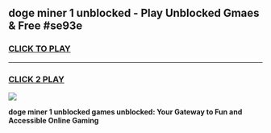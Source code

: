 
## doge miner 1 unblocked - Play Unblocked Gmaes & Free #se93e
<h3>
<a href="https://news.freeplayer.one?title=doge_miner_1_unblocked&ref=24F">CLICK TO PLAY</a></h3>
<hr>

<h3>
<a href="https://news.freeplayer.one?title=doge_miner_1_unblocked&ref=24F">CLICK 2 PLAY</a>
  
</h3>

<a href="https://news.freeplayer.one?title=doge_miner_1_unblocked&ref=24F/"><img src="https://clearcache.store/games.png"></a>


**doge miner 1 unblocked games unblocked: Your Gateway to Fun and Accessible Online Gaming**
